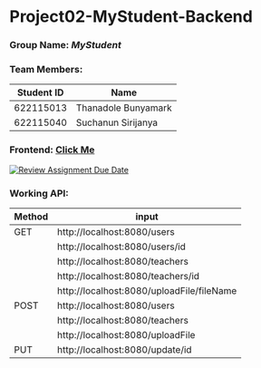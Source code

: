 
# Project02-MyStudent-Backend
### Group Name: *MyStudent*
### Team Members:
| Student ID  | Name             | 
| --------- | ---------------- | 
| 622115013 | Thanadole Bunyamark | 
| 622115040 | Suchanun Sirijanya |

### Frontend: [Click Me](https://github.com/SE331-2023-project1/Project02-MyStudent-Frontend)
[![Review Assignment Due Date](https://classroom.github.com/assets/deadline-readme-button-24ddc0f5d75046c5622901739e7c5dd533143b0c8e959d652212380cedb1ea36.svg)](https://classroom.github.com/a/lqwrJucr)

### Working API:

| Method | input                                     | 
|--------|-------------------------------------------| 
| GET    | http://localhost:8080/users               | 
|        | http://localhost:8080/users/id            | 
|        | http://localhost:8080/teachers            | 
|        | http://localhost:8080/teachers/id         | 
|        | http://localhost:8080/uploadFile/fileName | 
| POST   | http://localhost:8080/users               | 
|        | http://localhost:8080/teachers            | 
|        | http://localhost:8080/uploadFile          | 
| PUT    | http://localhost:8080/update/id           |


